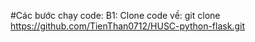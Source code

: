 #Các bước chạy code:
B1: Clone code về: 
git clone https://github.com/TienThan0712/HUSC-python-flask.git
